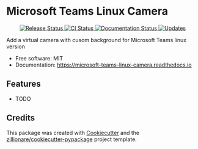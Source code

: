 # Microsoft Teams Linux Camera


<p align="center">
<a href="https://pypi.python.org/pypi/microsoft_teams_linux_camera">
    <img src="https://img.shields.io/pypi/v/microsoft_teams_linux_camera.svg"
        alt = "Release Status">
</a>

<a href="https://github.com/vinothpandian/microsoft_teams_linux_camera/actions">
    <img src="https://github.com/vinothpandian/microsoft_teams_linux_camera/actions/workflows/main.yml/badge.svg?branch=release" alt="CI Status">
</a>

<a href="https://microsoft-teams-linux-camera.readthedocs.io/en/latest/?badge=latest">
    <img src="https://readthedocs.org/projects/microsoft-teams-linux-camera/badge/?version=latest" alt="Documentation Status">
</a>

<a href="https://pyup.io/repos/github/vinothpandian/microsoft_teams_linux_camera/">
<img src="https://pyup.io/repos/github/vinothpandian/microsoft_teams_linux_camera/shield.svg" alt="Updates">
</a>

</p>


Add a virtual camera with cusom background for Microsoft Teams linux version


* Free software: MIT
* Documentation: <https://microsoft-teams-linux-camera.readthedocs.io>


## Features

* TODO

## Credits

This package was created with [Cookiecutter](https://github.com/audreyr/cookiecutter) and the [zillionare/cookiecutter-pypackage](https://github.com/zillionare/cookiecutter-pypackage) project template.
